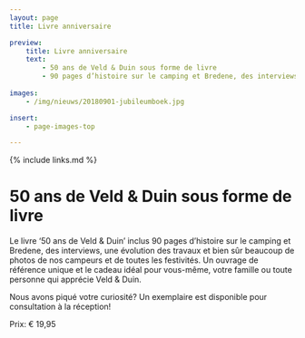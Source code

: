 ```yaml
---
layout: page
title: Livre anniversaire

preview:
    title: Livre anniversaire
    text: 
        - 50 ans de Veld & Duin sous forme de livre
        - 90 pages d’histoire sur le camping et Bredene, des interviews, une évolution des travaux et beaucoup de photos de nos campeurs et de toutes les festivités.
        
images:
    - /img/nieuws/20180901-jubileumboek.jpg

insert:
    - page-images-top

---
```


{% include links.md %}

# 50 ans de Veld & Duin sous forme de livre

Le livre ‘50 ans de Veld & Duin’ inclus 90 pages d’histoire sur le camping et Bredene, des interviews, une évolution des travaux et bien sûr beaucoup de photos de nos campeurs et de toutes les festivités. Un ouvrage de référence unique et le cadeau idéal pour vous-même, votre famille ou toute personne qui apprécie Veld & Duin.

Nous avons piqué votre curiosité? Un exemplaire est disponible pour consultation à la réception!

Prix: € 19,95
